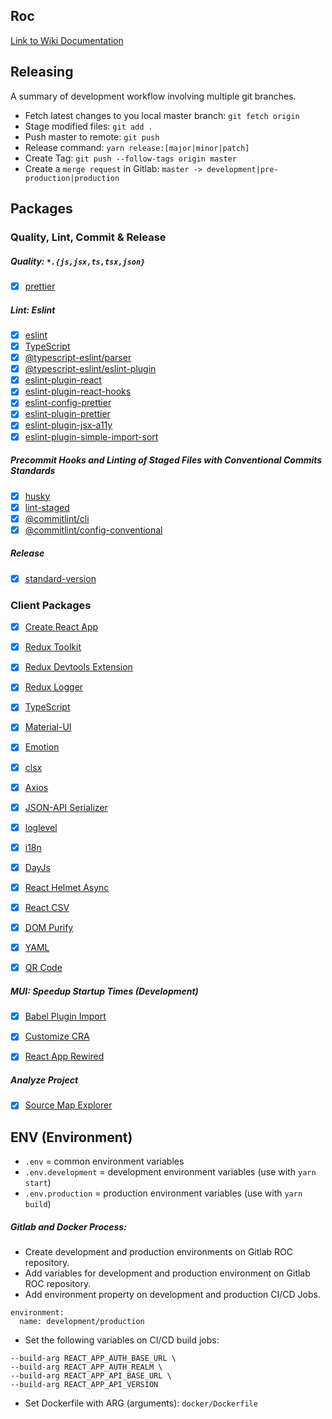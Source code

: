 ## Roc
[Link to Wiki Documentation](https://gitlab.robotise.eu/robotise/roc/frontend/roc/-/wikis/home)


## Releasing
A summary of development workflow involving multiple git branches.

* Fetch latest changes to you local master branch: `git fetch origin`
* Stage modified files: `git add .`
* Push master to remote: `git push`
* Release command: `yarn release:[major|minor|patch]`
* Create Tag: `git push --follow-tags origin master`
* Create a `merge request` in Gitlab: `master -> development|pre-production|production`


## Packages

### Quality, Lint, Commit & Release
##### Quality: `*.{js,jsx,ts,tsx,json}`
- [X] [prettier](https://prettier.io)

##### Lint: Eslint
- [X] [eslint](https://github.com/eslint/eslint)
- [X] [TypeScript](https://www.typescriptlang.org)
- [X] [@typescript-eslint/parser](https://github.com/eslint/typescript-eslint-parser)
- [X] [@typescript-eslint/eslint-plugin](https://github.com/typescript-eslint/typescript-eslint)
- [X] [eslint-plugin-react](https://github.com/yannickcr/eslint-plugin-react)
- [X] [eslint-plugin-react-hooks](https://github.com/facebook/react/tree/master/packages/eslint-plugin-react-hooks)
- [X] [eslint-config-prettier](https://github.com/prettier/eslint-config-prettier)
- [X] [eslint-plugin-prettier](https://github.com/prettier/eslint-plugin-prettier)
- [X] [eslint-plugin-jsx-a11y](https://github.com/jsx-eslint/eslint-plugin-jsx-a11y)
- [X] [eslint-plugin-simple-import-sort](https://github.com/lydell/eslint-plugin-simple-import-sort)

##### Precommit Hooks and Linting of Staged Files with Conventional Commits Standards
- [X] [husky](https://github.com/typicode/husky)
- [X] [lint-staged](https://github.com/okonet/lint-staged)
- [X] [@commitlint/cli](https://github.com/conventional-changelog/commitlint)
- [X] [@commitlint/config-conventional](https://github.com/conventional-changelog/commitlint)

##### Release
- [X] [standard-version](https://github.com/conventional-changelog/standard-version)


### Client Packages
- [X] [Create React App](https://github.com/facebook/create-react-app)
- [X] [Redux Toolkit](https://redux-toolkit.js.org)
- [X] [Redux Devtools Extension](https://github.com/zalmoxisus/redux-devtools-extension)
- [X] [Redux Logger](https://github.com/zalmoxisus/redux-devtools-extension)
- [X] [TypeScript](https://www.typescriptlang.org)
- [X] [Material-UI](https://material-ui.com)
- [X] [Emotion](https://github.com/emotion-js/emotion)
- [X] [clsx](https://github.com/lukeed/clsx)
- [X] [Axios](https://github.com/axios/axios)
- [X] [JSON-API Serializer](https://github.com/jsonapi-serializer/jsonapi-serializer)
- [X] [loglevel](https://github.com/pimterry/loglevel)
- [X] [i18n](https://www.i18next.com)
- [X] [DayJs](https://github.com/iamkun/dayjs)
- [X] [React Helmet Async](https://github.com/staylor/react-helmet-async)
- [X] [React CSV](https://github.com/react-csv/react-csv)
- [X] [DOM Purify](https://github.com/cure53/DOMPurify)
- [X] [YAML](https://github.com/eemeli/yaml)
- [X] [QR Code](https://github.com/soldair/node-qrcode)


##### MUI: Speedup Startup Times (Development)
- [X] [Babel Plugin Import](https://github.com/umijs/babel-plugin-import)
- [X] [Customize CRA](https://github.com/arackaf/customize-cra/)
- [X] [React App Rewired](https://github.com/timarney/react-app-rewired)


##### Analyze Project
- [X] [Source Map Explorer](https://github.com/danvk/source-map-explorer)


## ENV (Environment)
* `.env`                  = common environment variables
* `.env.development`      = development environment variables (use with `yarn start`)
* `.env.production`       = production environment variables (use with `yarn build`)

##### Gitlab and Docker Process:
* Create development and production environments on Gitlab ROC repository.
* Add variables for development and production environment on Gitlab ROC repository. 
* Add environment property on development and production CI/CD Jobs.
```
environment:
  name: development/production
```
* Set the following variables on CI/CD build jobs:
```
--build-arg REACT_APP_AUTH_BASE_URL \
--build-arg REACT_APP_AUTH_REALM \
--build-arg REACT_APP_API_BASE_URL \
--build-arg REACT_APP_API_VERSION
```
* Set Dockerfile with ARG (arguments): `docker/Dockerfile`
